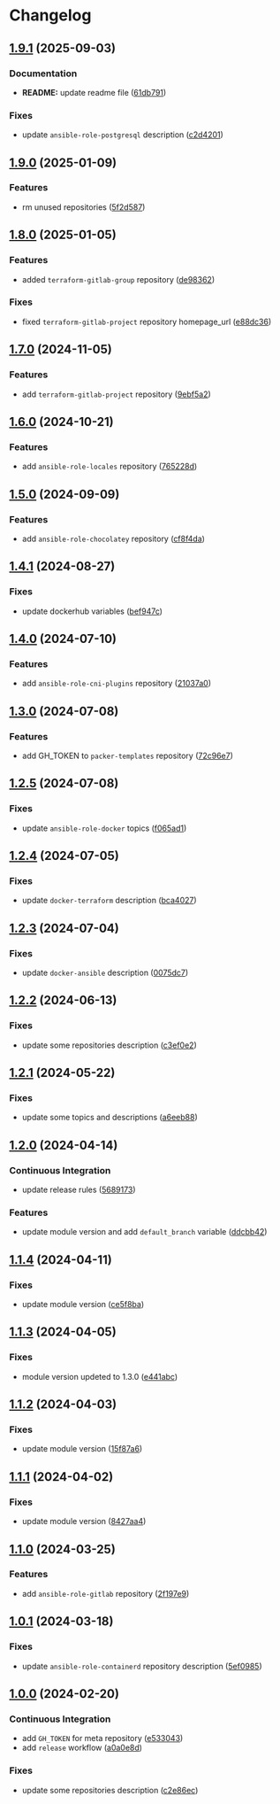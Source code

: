 # Changelog

## [1.9.1](https://github.com/antmelekhin/meta/compare/v1.9.0...v1.9.1) (2025-09-03)


### Documentation

* **README:** update readme file ([61db791](https://github.com/antmelekhin/meta/commit/61db7913ca369b2c55163d357a614a54381a9b6b))


### Fixes

* update `ansible-role-postgresql` description ([c2d4201](https://github.com/antmelekhin/meta/commit/c2d4201ea05decb1e92a16eb95541aa90cd16b89))

## [1.9.0](https://github.com/antmelekhin/meta/compare/v1.8.0...v1.9.0) (2025-01-09)


### Features

* rm unused repositories ([5f2d587](https://github.com/antmelekhin/meta/commit/5f2d5870f58a46c019be024a1bb9c64b0a374ee3))

## [1.8.0](https://github.com/antmelekhin/meta/compare/v1.7.0...v1.8.0) (2025-01-05)


### Features

* added `terraform-gitlab-group` repository ([de98362](https://github.com/antmelekhin/meta/commit/de98362d579c83c4822023802b5bf72f24849b91))


### Fixes

* fixed `terraform-gitlab-project` repository homepage_url ([e88dc36](https://github.com/antmelekhin/meta/commit/e88dc362c637f49fcde79982ff7c2ed6981cc217))

## [1.7.0](https://github.com/antmelekhin/meta/compare/v1.6.0...v1.7.0) (2024-11-05)


### Features

* add `terraform-gitlab-project` repository ([9ebf5a2](https://github.com/antmelekhin/meta/commit/9ebf5a21a079484204ccb731d9a2629cd9210a7f))

## [1.6.0](https://github.com/antmelekhin/meta/compare/v1.5.0...v1.6.0) (2024-10-21)


### Features

* add `ansible-role-locales` repository ([765228d](https://github.com/antmelekhin/meta/commit/765228deab4b9c6091e7de93c4bf48a775d82f79))

## [1.5.0](https://github.com/antmelekhin/meta/compare/v1.4.1...v1.5.0) (2024-09-09)


### Features

* add `ansible-role-chocolatey` repository ([cf8f4da](https://github.com/antmelekhin/meta/commit/cf8f4da45a1ec9fc66ab82c93ad3729023906223))

## [1.4.1](https://github.com/antmelekhin/meta/compare/v1.4.0...v1.4.1) (2024-08-27)


### Fixes

* update dockerhub variables ([bef947c](https://github.com/antmelekhin/meta/commit/bef947ce38c45bb337ad3589eb6c2baaf9f6cbf1))

## [1.4.0](https://github.com/antmelekhin/meta/compare/v1.3.0...v1.4.0) (2024-07-10)


### Features

* add `ansible-role-cni-plugins` repository ([21037a0](https://github.com/antmelekhin/meta/commit/21037a0bd8665686a9f52f0d343ce244334cfed9))

## [1.3.0](https://github.com/antmelekhin/meta/compare/v1.2.5...v1.3.0) (2024-07-08)


### Features

* add GH_TOKEN to `packer-templates` repository ([72c96e7](https://github.com/antmelekhin/meta/commit/72c96e77ad79ef3a38ef259fe7aa9482109ff331))

## [1.2.5](https://github.com/antmelekhin/meta/compare/v1.2.4...v1.2.5) (2024-07-08)


### Fixes

* update `ansible-role-docker` topics ([f065ad1](https://github.com/antmelekhin/meta/commit/f065ad1d8e8f33b5cfe9c8c602688a8355eb17bb))

## [1.2.4](https://github.com/antmelekhin/meta/compare/v1.2.3...v1.2.4) (2024-07-05)


### Fixes

* update `docker-terraform` description ([bca4027](https://github.com/antmelekhin/meta/commit/bca4027067a955b17d6b14ab59901cb5225e5615))

## [1.2.3](https://github.com/antmelekhin/meta/compare/v1.2.2...v1.2.3) (2024-07-04)


### Fixes

* update `docker-ansible` description ([0075dc7](https://github.com/antmelekhin/meta/commit/0075dc74c1cfb14158204d9c95c8cd907865872d))

## [1.2.2](https://github.com/antmelekhin/meta/compare/v1.2.1...v1.2.2) (2024-06-13)


### Fixes

* update some repositories description ([c3ef0e2](https://github.com/antmelekhin/meta/commit/c3ef0e2d64b2d534174e6f94067e80c94bf1c35f))

## [1.2.1](https://github.com/antmelekhin/meta/compare/v1.2.0...v1.2.1) (2024-05-22)


### Fixes

* update some topics and descriptions ([a6eeb88](https://github.com/antmelekhin/meta/commit/a6eeb88b3a8aa5245d53eede31e5eaf50d363ae5))

## [1.2.0](https://github.com/antmelekhin/meta/compare/v1.1.4...v1.2.0) (2024-04-14)


### Continuous Integration

* update release rules ([5689173](https://github.com/antmelekhin/meta/commit/56891738b49fb553e23f3ec6e13f36f2137879dd))


### Features

* update module version and add `default_branch` variable ([ddcbb42](https://github.com/antmelekhin/meta/commit/ddcbb4272cacd01e3feb0cb8b154b2e2db3c80f9))

## [1.1.4](https://github.com/antmelekhin/meta/compare/v1.1.3...v1.1.4) (2024-04-11)


### Fixes

* update module version ([ce5f8ba](https://github.com/antmelekhin/meta/commit/ce5f8ba02c942195b81171fca72dcde42269f2a5))

## [1.1.3](https://github.com/antmelekhin/meta/compare/v1.1.2...v1.1.3) (2024-04-05)


### Fixes

* module version updeted to 1.3.0 ([e441abc](https://github.com/antmelekhin/meta/commit/e441abc3bd65fa5bedc25b81d26815346f87426c))

## [1.1.2](https://github.com/antmelekhin/meta/compare/v1.1.1...v1.1.2) (2024-04-03)


### Fixes

* update module version ([15f87a6](https://github.com/antmelekhin/meta/commit/15f87a625d02a271dfc309d464e2293491c53e41))

## [1.1.1](https://github.com/antmelekhin/meta/compare/v1.1.0...v1.1.1) (2024-04-02)


### Fixes

* update module version ([8427aa4](https://github.com/antmelekhin/meta/commit/8427aa49b25caf142d34d0412a548570c5acb106))

## [1.1.0](https://github.com/antmelekhin/meta/compare/v1.0.1...v1.1.0) (2024-03-25)


### Features

* add `ansible-role-gitlab` repository ([2f197e9](https://github.com/antmelekhin/meta/commit/2f197e9ed47fcd84830185af5a0775faba3921bd))

## [1.0.1](https://github.com/antmelekhin/meta/compare/v1.0.0...v1.0.1) (2024-03-18)


### Fixes

* update `ansible-role-containerd` repository description ([5ef0985](https://github.com/antmelekhin/meta/commit/5ef0985462ba983dae47e525861386c2b194079a))

## [1.0.0](https://github.com/antmelekhin/meta/compare/...v1.0.0) (2024-02-20)


### Continuous Integration

* add `GH_TOKEN` for meta repository ([e533043](https://github.com/antmelekhin/meta/commit/e533043947999a1efd3a225320226ee10993c4ae))
* add `release` workflow ([a0a0e8d](https://github.com/antmelekhin/meta/commit/a0a0e8d089072210b769cb34f1344867829573dd))


### Fixes

* update some repositories description ([c2e86ec](https://github.com/antmelekhin/meta/commit/c2e86ecfb5bdd827f34f81deb107a8c43d4fc8c9))
